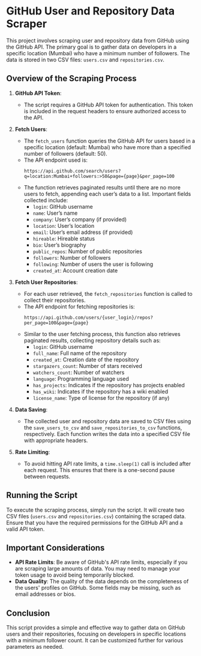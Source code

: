 # GitHub User and Repository Data Scraper

This project involves scraping user and repository data from GitHub using the GitHub API. The primary goal is to gather data on developers in a specific location (Mumbai) who have a minimum number of followers. The data is stored in two CSV files: `users.csv` and `repositories.csv`.

## Overview of the Scraping Process

1. **GitHub API Token**: 
   - The script requires a GitHub API token for authentication. This token is included in the request headers to ensure authorized access to the API.

2. **Fetch Users**:
   - The `fetch_users` function queries the GitHub API for users based in a specific location (default: Mumbai) who have more than a specified number of followers (default: 50).
   - The API endpoint used is:
     ```
     https://api.github.com/search/users?q=location:Mumbai+followers:>50&page={page}&per_page=100
     ```
   - The function retrieves paginated results until there are no more users to fetch, appending each user’s data to a list. Important fields collected include:
     - `login`: GitHub username
     - `name`: User’s name
     - `company`: User’s company (if provided)
     - `location`: User’s location
     - `email`: User’s email address (if provided)
     - `hireable`: Hireable status
     - `bio`: User’s biography
     - `public_repos`: Number of public repositories
     - `followers`: Number of followers
     - `following`: Number of users the user is following
     - `created_at`: Account creation date

3. **Fetch User Repositories**:
   - For each user retrieved, the `fetch_repositories` function is called to collect their repositories.
   - The API endpoint for fetching repositories is:
     ```
     https://api.github.com/users/{user_login}/repos?per_page=100&page={page}
     ```
   - Similar to the user fetching process, this function also retrieves paginated results, collecting repository details such as:
     - `login`: GitHub username
     - `full_name`: Full name of the repository
     - `created_at`: Creation date of the repository
     - `stargazers_count`: Number of stars received
     - `watchers_count`: Number of watchers
     - `language`: Programming language used
     - `has_projects`: Indicates if the repository has projects enabled
     - `has_wiki`: Indicates if the repository has a wiki enabled
     - `license_name`: Type of license for the repository (if any)

4. **Data Saving**:
   - The collected user and repository data are saved to CSV files using the `save_users_to_csv` and `save_repositories_to_csv` functions, respectively. Each function writes the data into a specified CSV file with appropriate headers.

5. **Rate Limiting**:
   - To avoid hitting API rate limits, a `time.sleep(1)` call is included after each request. This ensures that there is a one-second pause between requests.

## Running the Script

To execute the scraping process, simply run the script. It will create two CSV files (`users.csv` and `repositories.csv`) containing the scraped data. Ensure that you have the required permissions for the GitHub API and a valid API token.

## Important Considerations

- **API Rate Limits**: Be aware of GitHub's API rate limits, especially if you are scraping large amounts of data. You may need to manage your token usage to avoid being temporarily blocked.
- **Data Quality**: The quality of the data depends on the completeness of the users' profiles on GitHub. Some fields may be missing, such as email addresses or bios.

## Conclusion

This script provides a simple and effective way to gather data on GitHub users and their repositories, focusing on developers in specific locations with a minimum follower count. It can be customized further for various parameters as needed.
